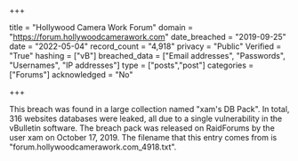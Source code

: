 +++

title = "Hollywood Camera Work Forum"
domain = "https://forum.hollywoodcamerawork.com"
date_breached = "2019-09-25"
date = "2022-05-04"
record_count = "4,918"
privacy = "Public"
Verified = "True"
hashing = ["vB"]
breached_data = ["Email addresses", "Passwords", "Usernames", "IP addresses"]
type = ["posts","post"]
categories = ["Forums"]
acknowledged = "No"


+++


This breach was found in a large collection named "xam's DB Pack". In total, 316 websites databases were leaked, all due to a single vulnerability in the vBulletin software. The breach pack was released on RaidForums by the user xam on October 17, 2019. The filename that this entry comes from is "forum.hollywoodcamerawork.com_4918.txt".

